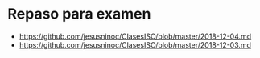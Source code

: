 # Repaso para examen
* https://github.com/jesusninoc/ClasesISO/blob/master/2018-12-04.md
* https://github.com/jesusninoc/ClasesISO/blob/master/2018-12-03.md
